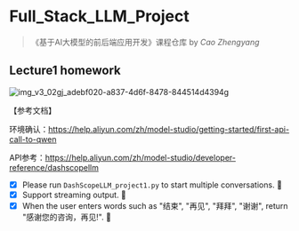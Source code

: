 # Full_Stack_LLM_Project


>《基于AI大模型的前后端应用开发》课程仓库 by *Cao Zhengyang*

## Lecture1 homework

![img_v3_02gj_adebf020-a837-4d6f-8478-844514d4394g](https://github.com/user-attachments/assets/fbe54e38-bd35-4de3-9d9e-30f50d50c3de)

【参考文档】

环境确认：https://help.aliyun.com/zh/model-studio/getting-started/first-api-call-to-qwen

API参考：https://help.aliyun.com/zh/model-studio/developer-reference/dashscopellm

- [x] Please run `DashScopeLLM_project1.py` to start multiple conversations. :tada:
- [x] Support streaming output. :tada:
- [x] When the user enters words such as "结束", "再见", "拜拜", "谢谢", return "感谢您的咨询，再见!". :tada:
